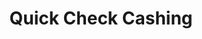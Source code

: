 ---
title: Quick Check Cashing
slug: quick-check-cashing
updated-on: '2024-05-30T13:44:31.749Z'
created-on: '2024-05-30T13:41:46.671Z'
published-on: '2024-05-30T13:54:32.469Z'
f_city-state-2:
- cms/city/duluth-ga.md
- cms/city/petoskey-mi.md
- cms/city/midland-mi.md
- cms/city/rockford-mi.md
- cms/city/greenville-tx.md
- cms/city/san-francisco-ca.md
- cms/city/mount-pleasant-mi.md
- cms/city/klamath-falls-or.md
f_locations:
- cms/payday-loan/quick-check-cashing-25253.md
- cms/payday-loan/quick-check-cashing-25254.md
- cms/payday-loan/quick-check-cashing-25255.md
- cms/payday-loan/quick-check-cashing-25256.md
- cms/payday-loan/quick-check-cashing-25257.md
- cms/payday-loan/quick-check-cashing-25258.md
- cms/payday-loan/quick-check-cashing-25259.md
- cms/payday-loan/quick-check-cashing-25260.md
- cms/payday-loan/quick-check-cashing-25261.md
- cms/payday-loan/quick-check-cashing-25262.md
f_states:
- cms/state/georgia.md
- cms/state/michigan.md
- cms/state/texas.md
- cms/state/california.md
- cms/state/oregon.md
layout: '[company].html'
tags: company
---